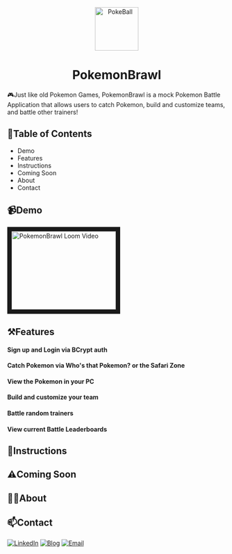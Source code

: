 <div align="center">
  <img height="100px" src="https://static.wikia.nocookie.net/pokemon-fano/images/6/6f/Poke_Ball.png/revision/latest/scale-to-width-down/767?cb=20140520015336" alt="PokeBall"/>
</div>
  
<h1 align="center">
    PokemonBrawl
</h1>

<p>
  🎮Just like old Pokemon Games, PokemonBrawl is a mock Pokemon Battle Application that allows users to catch Pokemon, build and customize teams, and battle other trainers!
</p>

<h2>
  📖Table of Contents
</h2>
<ul> 
  <li>Demo</li>
  <li>Features</li>
  <li>Instructions</li>
  <li>Coming Soon</li>
  <li>About</li>
  <li>Contact</li>
</ul>

<h2>
  📹Demo
</h2>

<a href="https://www.loom.com/share/d5a1338edc5e44c9af19149239ee4b51?sharedAppSource=personal_library" target="_blank">
<img src="https://www.loom.com/share/d5a1338edc5e44c9af19149239ee4b51" 
alt="PokemonBrawl Loom Video" width="240" height="180" border="10" /></a>

<h2>
  ⚒️Features
</h2>

<h4>
  Sign up and Login via BCrypt auth
</h4>

<h4>
  Catch Pokemon via Who's that Pokemon? or the Safari Zone
</h4>

<h4>
  View the Pokemon in your PC
</h4>

<h4>
  Build and customize your team
</h4>

<h4>
  Battle random trainers
</h4>

<h4>
  View current Battle Leaderboards
</h4>

<h2>
  📜Instructions
</h2>

<h2>
  ⚠️Coming Soon
</h2>

<h2>
  🙋‍♂️About
</h2>

<h2>
  📫Contact
</h2>

[![LinkedIn](https://img.shields.io/badge/LinkedIn-0077B5?style=for-the-badge&logo=linkedin&logoColor=white)][1]
[![Blog](https://img.shields.io/badge/Medium-12100E?style=for-the-badge&logo=medium&logoColor=white)][2]
[![Email](https://img.shields.io/badge/Gmail-D14836?style=for-the-badge&logo=gmail&logoColor=white)][3]

[1]: https://www.linkedin.com/in/sean-balayan/
[2]: https://sheeep.medium.com/
[3]: balayans2014@gmail.com
